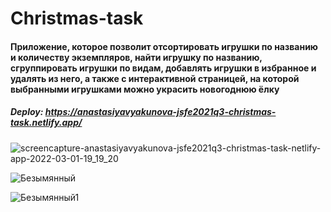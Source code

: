 # Christmas-task
#### Приложение, которое позволит отсортировать игрушки по названию и количеству экземпляров, найти игрушку по названию, сгруппировать игрушки по видам, добавлять игрушки в избранное и удалять из него, а также с интерактивной страницей, на которой выбранными игрушками можно украсить новогоднюю ёлку

##### Deploy: https://anastasiyavyakunova-jsfe2021q3-christmas-task.netlify.app/

![screencapture-anastasiyavyakunova-jsfe2021q3-christmas-task-netlify-app-2022-03-01-19_19_20](https://user-images.githubusercontent.com/43698808/156206766-9bc4d641-7fe0-4ce3-aecf-fa95f55c4989.png)

![Безымянный](https://user-images.githubusercontent.com/43698808/156207346-8d03a088-616f-4be1-9cc4-109500aac79b.png)

![Безымянный1](https://user-images.githubusercontent.com/43698808/156207675-0279dd75-1fdf-4113-8711-f55b28a81d6c.png)
